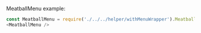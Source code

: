 MeatballMenu example:

```js
const MeatballMenu = require('./../../helper/withMenuWrapper').MeatballMenuWrapper;
<MeatballMenu />
```
